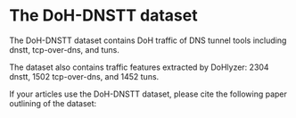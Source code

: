 # The DoH-DNSTT dataset

The DoH-DNSTT dataset contains DoH traffic of DNS tunnel tools including dnstt, tcp-over-dns, and tuns.

The dataset also contains traffic features extracted by DoHlyzer: 2304 dnstt, 1502 tcp-over-dns, and 1452 tuns.

If your articles use the DoH-DNSTT dataset, please cite the following paper outlining of the dataset:

